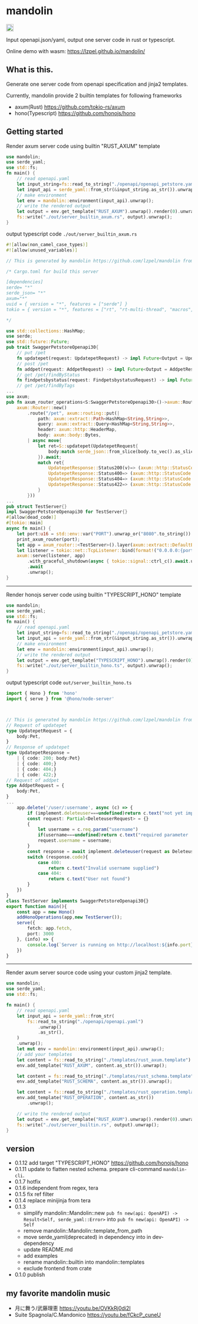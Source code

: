 # mandolin

<a href="https://crates.io/crates/mandolin"><img alt="crates.io" src="https://img.shields.io/crates/v/mandolin.svg?style=for-the-badge&logo=rust" height="20"/></a>

Input openapi.json/yaml, output one server code in rust or typescript.

Online demo with wasm: https://lzpel.github.io/mandolin/

## What is this.

Generate one server code from openapi specification and jinja2 templates.

Currently, mandolin provide 2 builtin templates for following frameworks

- axum(Rust) https://github.com/tokio-rs/axum
- hono(Typescript) https://github.com/honojs/hono

## Getting started

Render axum server code using builtin "RUST_AXUM" template

```rust:examples/example_builtin_axum.rs
use mandolin;
use serde_yaml;
use std::fs;
fn main() {
	// read openapi.yaml
	let input_string=fs::read_to_string("./openapi/openapi_petstore.yaml").unwrap();
	let input_api = serde_yaml::from_str(&input_string.as_str()).unwrap();
	// make environment
	let env = mandolin::environment(input_api).unwrap();
	// write the rendered output
	let output = env.get_template("RUST_AXUM").unwrap().render(0).unwrap();
	fs::write("./out/server_builtin_axum.rs", output).unwrap();
}
```

output typescript code `./out/server_builtin_axum.rs`

```rust
#![allow(non_camel_case_types)]
#![allow(unused_variables)]

// This is generated by mandolin https://github.com/lzpel/mandolin from OpenApi specification

/* Cargo.toml for build this server

[dependencies]
serde= "*"
serde_json= "*"
axum="*"
uuid = { version = "*", features = ["serde"] }
tokio = { version = "*", features = ["rt", "rt-multi-thread", "macros", "signal"] }

*/

use std::collections::HashMap;
use serde;
use std::future::Future;
pub trait SwaggerPetstoreOpenapi30{
	// put /pet
	fn updatepet(request: UpdatepetRequest) -> impl Future<Output = UpdatepetResponse> + Send{async{Default::default()}}
	// post /pet
	fn addpet(request: AddpetRequest) -> impl Future<Output = AddpetResponse> + Send{async{Default::default()}}
	// get /pet/findByStatus
	fn findpetsbystatus(request: FindpetsbystatusRequest) -> impl Future<Output = FindpetsbystatusResponse> + Send{async{Default::default()}}
	// get /pet/findByTags
...
use axum;
pub fn axum_router_operations<S:SwaggerPetstoreOpenapi30>()->axum::Router{
	axum::Router::new()
		.route("/pet", axum::routing::put(|
			path: axum::extract::Path<HashMap<String,String>>,
			query: axum::extract::Query<HashMap<String,String>>,
			header: axum::http::HeaderMap,
			body: axum::body::Bytes,
		| async move{
			let ret=S::updatepet(UpdatepetRequest{
				body:match serde_json::from_slice(body.to_vec().as_slice()){Ok(v)=>v,Err(v) => { return (axum::http::StatusCode::INTERNAL_SERVER_ERROR,[(axum::http::header::CONTENT_TYPE, "text/plain")], format!("{:?}", v).as_bytes().to_vec())}},
			}).await;
			match ret{
				UpdatepetResponse::Status200(v)=> (axum::http::StatusCode::from_u16(200).unwrap(),[(axum::http::header::CONTENT_TYPE, "application/json")],serde_json::to_vec_pretty(&v).expect("error serialize response json")),
				UpdatepetResponse::Status400=> (axum::http::StatusCode::from_u16(400).unwrap(),[(axum::http::header::CONTENT_TYPE, "text/plain")], "Invalid ID supplied".as_bytes().to_vec()),
				UpdatepetResponse::Status404=> (axum::http::StatusCode::from_u16(404).unwrap(),[(axum::http::header::CONTENT_TYPE, "text/plain")], "Pet not found".as_bytes().to_vec()),
				UpdatepetResponse::Status422=> (axum::http::StatusCode::from_u16(422).unwrap(),[(axum::http::header::CONTENT_TYPE, "text/plain")], "Validation exception".as_bytes().to_vec()),
			}
		}))
...
pub struct TestServer{}
impl SwaggerPetstoreOpenapi30 for TestServer{}
#[allow(dead_code)]
#[tokio::main]
async fn main() {
	let port:u16 = std::env::var("PORT").unwrap_or("8080".to_string()).parse().expect("PORT should be integer");
	print_axum_router(port);
	let app = axum_router::<TestServer>().layer(axum::extract::DefaultBodyLimit::disable());
	let listener = tokio::net::TcpListener::bind(format!("0.0.0.0:{port}")).await.unwrap();
	axum::serve(listener, app)
		.with_graceful_shutdown(async { tokio::signal::ctrl_c().await.unwrap() })
		.await
		.unwrap();
}
```

---

Render honojs server code using builtin "TYPESCRIPT_HONO" template

```rust:examples/example_builtin_hono.rs
use mandolin;
use serde_yaml;
use std::fs;
fn main() {
	// read openapi.yaml
	let input_string=fs::read_to_string("./openapi/openapi_petstore.yaml").unwrap();
	let input_api = serde_yaml::from_str(&input_string.as_str()).unwrap();
	// make environment
	let env = mandolin::environment(input_api).unwrap();
	// write the rendered output
	let output = env.get_template("TYPESCRIPT_HONO").unwrap().render(0).unwrap();
	fs::write("./out/server_builtin_hono.ts", output).unwrap();
}
```

output typescript code `out/server_builtin_hono.ts`

```typescript
import { Hono } from 'hono'
import { serve } from '@hono/node-server'



// This is generated by mandolin https://github.com/lzpel/mandolin from OpenApi specification
// Request of updatepet
type UpdatepetRequest = {
	body:Pet,
}
// Response of updatepet
type UpdatepetResponse =
	| { code: 200; body:Pet}
	| { code: 400;}
	| { code: 404;}
	| { code: 422;}
// Request of addpet
type AddpetRequest = {
	body:Pet,
}
...
	app.delete('/user/:username', async (c) => {
		if (implement.deleteuser===undefined)return c.text("not yet implemented", 500)
		const request: Partial<DeleteuserRequest> = {}
		{
			let username = c.req.param("username")
			if(username===undefined)return c.text("required parameter 'username' is not in 'path'", 400)
			request.username = username;
		}
		const response = await implement.deleteuser(request as DeleteuserRequest)
		switch (response.code){
			case 400:
				return c.text("Invalid username supplied")
			case 404:
				return c.text("User not found")
		}
	})
}
class TestServer implements SwaggerPetstoreOpenapi30{}
export function main(){
	const app = new Hono()
	addHonoOperations(app,new TestServer());
	serve({
		fetch: app.fetch,
		port: 3000
	}, (info) => {
		console.log(`Server is running on http://localhost:${info.port}`)
	})
}
```

---

Render axum server source code using your custom jinja2 template.

```rust:examples/example_custom.rs
use mandolin;
use serde_yaml;
use std::fs;

fn main() {
	// read openapi.yaml
	let input_api = serde_yaml::from_str(
		fs::read_to_string("./openapi/openapi.yaml")
			.unwrap()
			.as_str(),
	)
	.unwrap();
	let mut env = mandolin::environment(input_api).unwrap();
	// add your templates
	let content = fs::read_to_string("./templates/rust_axum.template").unwrap();
	env.add_template("RUST_AXUM", content.as_str()).unwrap();

	let content = fs::read_to_string("./templates/rust_schema.template").unwrap();
	env.add_template("RUST_SCHEMA", content.as_str()).unwrap();

	let content = fs::read_to_string("./templates/rust_operation.template").unwrap();
	env.add_template("RUST_OPERATION", content.as_str())
		.unwrap();

	// write the rendered output
	let output = env.get_template("RUST_AXUM").unwrap().render(0).unwrap();
	fs::write("./out/server_builtin.rs", output).unwrap();
}
```

## version

- 0.1.12 add target "TYPESCRIPT_HONO" https://github.com/honojs/hono
- 0.1.11 update to flatten nested schema. prepare cli-command `mandolin-cli`.
- 0.1.7 hotfix
- 0.1.6 independent from regex, tera
- 0.1.5 fix ref filter
- 0.1.4 replace minijinja from tera
- 0.1.3
  - simplify mandolin::Mandolin::new `pub fn new(api: OpenAPI) -> Result<Self, serde_yaml::Error>` into `pub fn new(api: OpenAPI) -> Self`
  - remove mandolin::Mandolin::template_from_path
  - move serde_yaml(deprecated) in dependency into in dev-dependency
  - update README.md
  - add examples
  - rename mandolin::builtin into mandolin::templates
  - exclude frontend from crate
- 0.1.0 publish

## my favorite mandolin music

- 月に舞う/武藤理恵 https://youtu.be/OVKkRj0di2I
- Suite Spagnola/C.Mandonico https://youtu.be/fCkcP_cuneU